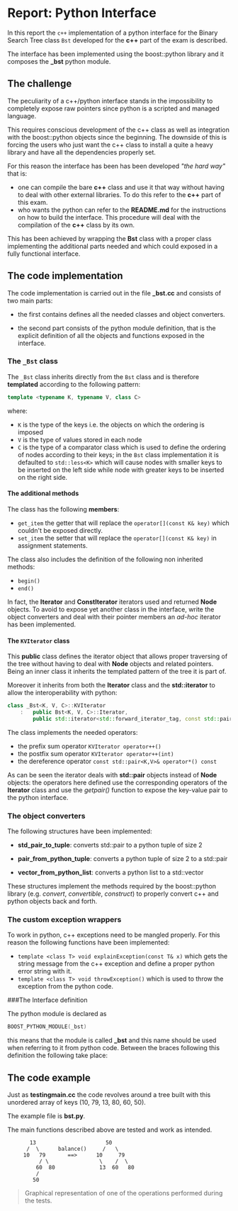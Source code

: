 # Report: Python Interface

In this report the `c++` implementation of a python interface for the Binary Search Tree class `Bst` developed for the **c++** part of the exam is described.

The interface has been implemented using the boost::python library and it composes the **_bst** python module.

## The challenge

The peculiarity of a c++/python interface stands in the impossibility to completely expose raw pointers since python is a scripted and managed language.

This requires conscious development of the c++ class as well as integration with the boost::python objects since the beginning. The downside of this is forcing the users who just want the c++ class to install a quite a heavy library and have all the dependencies properly set.

For this reason the interface has been has been developed *"the hard way"* that is:

- one can compile the bare **c++** class and use it that way without having to deal with other external libraries. To do this refer to the **c++** part of this exam.
- who wants the python can refer to the **README.md** for the instructions on how to build the interface. This procedure will deal with the compilation of the **c++** class by its own.

This has been achieved by wrapping the **Bst** class with a proper class implementing the additional parts needed and which could exposed in a fully functional interface.

## The code implementation

The code implementation is carried out in the file **_bst.cc** and consists of two main parts: 
- the first contains defines all the needed classes and object converters.

- the second part consists of the python module definition, that is the explicit definition of all the objects and functions exposed in the interface.



### The `_Bst` class

The `_Bst` class inherits directly from the `Bst` class and is therefore **templated** according to the following pattern:

```c++
template <typename K, typename V, class C>
```

where:

- `K` is the type of the keys i.e. the objects on which the ordering is imposed
- `V` is the type of values stored in each node
- `C` is the type of a comparator class which is used to define the ordering of nodes according to their keys;
  in the `Bst` class implementation it is defaulted to `std::less<K>` which will cause nodes with smaller keys to be inserted on the left side while node with greater keys to be inserted on the right side.

#### The additional methods
  
The class has the following **members**:
- `get_item` the getter that will replace the `operator[](const K& key)` which couldn't be exposed directly.
- `set_item` the setter that will replace the `operator[](const K& key)` in assignment statements.

The class also includes the definition of the following non inherited methods:
- `begin()` 
- `end()` 

In fact, the **Iterator** and **ConstIterator** iterators used and returned **Node** objects. To avoid to expose yet another class in the interface, write the object converters and deal with their pointer members an *ad-hoc* iterator has been implemented.



#### The `KVIterator` class

This **public** class defines the iterator object that allows proper traversing of the tree without having to deal with **Node** objects and related pointers.
Being an inner class it inherits the templated pattern of the tree it is part of.

Moreover it inherits from both the **Iterator** class and the **std::iterator** to allow the interoperability with python:

```c++
class _Bst<K, V, C>::KVIterator 
	:	public Bst<K, V, C>::Iterator,
		public std::iterator<std::forward_iterator_tag, const std::pair<K,V>>
```

The class implements the needed operators:

- the prefix sum operator `KVIterator operator++()`
- the postfix sum operator `KVIterator operator++(int)`
- the dereference operator `const std::pair<K,V>& operator*() const`

As can be seen the iterator deals with **std::pair** objects instead of **Node** objects: the operators here defined use the corresponding operators of the **Iterator** class and use the *getpair()* function to expose the key-value pair to the python interface.



### The object converters

The following structures have been implemented:

- **std_pair_to_tuple**: converts std::pair to a python tuple of size 2

- **pair_from_python_tuple**: converts a python tuple of size 2 to a std::pair

- **vector_from_python_list**: converts a python list to a std::vector

  

These structures implement the methods required by the boost::python library (e.g. *convert*, *convertible*, *construct*) to properly convert c++ and python objects back and forth.



### The custom exception wrappers

To work in python, c++ exceptions need to be mangled properly. For this reason the following functions have been implemented:

- `template <class T> void explainException(const T& x)` which gets the string message from the c++ exception and define a proper python error string with it.
- `template <class T> void throwException()` which is used to throw the exception from the python code.



###The Interface definition

The python module is declared as

```c++
BOOST_PYTHON_MODULE(_bst)
```

this means that the module is called **_bst** and this name should be used when referring to it from python code. Between the braces following this definition the following take place:



## The code example

Just as **testingmain.cc** the code revolves around a tree built with this unordered array of keys (10, 79, 13, 80, 60, 50).

The example file is **bst.py**.

The main functions described above are tested and work as intended.

```
       13                      50
      /  \      balance()     /   \
     10   79       ==>      10     79
          / \                \    /  \
         60  80              13  60   80
         /				   
        50				   
```
> Graphical representation of one of the operations performed during the tests.

